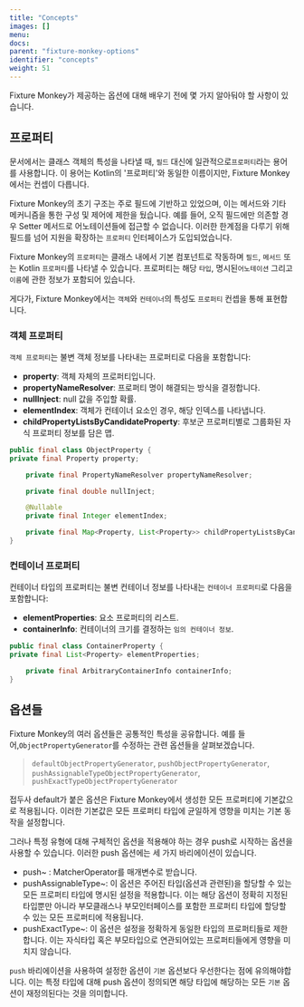 ```yaml
---
title: "Concepts"
images: []
menu:
docs:
parent: "fixture-monkey-options"
identifier: "concepts"
weight: 51
---
```


Fixture Monkey가 제공하는 옵션에 대해 배우기 전에 몇 가지 알아둬야 할 사항이 있습니다.

## 프로퍼티

문서에서는 클래스 객체의 특성을 나타낼 때, `필드` 대신에 일관적으로`프로퍼티`라는 용어를  사용합니다.
이 용어는 Kotlin의 '프로퍼티'와 동일한 이름이지만, Fixture Monkey에서는 컨셉이 다릅니다.

Fixture Monkey의 초기 구조는 주로 필드에 기반하고 있었으며, 이는 메서드와 기타 메커니즘을 통한 구성 및 제어에 제한을 뒀습니다.
예를 들어, 오직 필드에만 의존할 경우 Setter 메서드로 어노테이션들에 접근할 수 없습니다.
이러한 한계점을 다루기 위해 필드를 넘어 지원을 확장하는 `프로퍼티` 인터페이스가 도입되었습니다.

Fixture Monkey의 `프로퍼티`는 클래스 내에서 기본 컴포넌트로 작동하며 `필드`, `메서드` 또는 Kotlin `프로퍼티`를 나타낼 수 있습니다.
프로퍼티는 해당 `타입`, 명시된`어노테이션` 그리고 `이름`에 관한 정보가 포함되어 있습니다.

게다가, Fixture Monkey에서는 `객체`와 `컨테이너`의 특성도 `프로퍼티` 컨셉을 통해 표현합니다.

### 객체 프로퍼티

`객체 프로퍼티`는 불변 객체 정보를 나타내는 프로퍼티로 다음을 포함합니다:

- **property**: 객체 자체의 프로퍼티입니다.
- **propertyNameResolver**: 프로퍼티 명이 해결되는 방식을 결정합니다.
- **nullInject**: null 값을 주입할 확률.
- **elementIndex**: 객체가 컨테이너 요소인 경우, 해당 인덱스를 나타냅니다.
- **childPropertyListsByCandidateProperty**: 후보군 프로퍼티별로 그룹화된 자식 프로퍼티 정보를 담은 맵.

```java
public final class ObjectProperty {
private final Property property;

    private final PropertyNameResolver propertyNameResolver;

    private final double nullInject;

    @Nullable
    private final Integer elementIndex;

    private final Map<Property, List<Property>> childPropertyListsByCandidateProperty;
}
```

### 컨테이너 프로퍼티

컨테이너 타입의 프로퍼티는 불변 컨테이너 정보를 나타내는 `컨테이너 프로퍼티`로 다음을 포함합니다:

- **elementProperties**: 요소 프로퍼티의 리스트.
- **containerInfo**: 컨테이너의 크기를 결정하는 `임의 컨테이너 정보`.

```java
public final class ContainerProperty {
private final List<Property> elementProperties;

    private final ArbitraryContainerInfo containerInfo;
}
```

## 옵션들

Fixture Monkey의 여러 옵션들은 공통적인 특성을 공유합니다.
예를 들어,`ObjectPropertyGenerator`를 수정하는 관련 옵션들을 살펴보겠습니다.

> `defaultObjectPropertyGenerator`, `pushObjectPropertyGenerator`, `pushAssignableTypeObjectPropertyGenerator`, `pushExactTypeObjectPropertyGenerator`

접두사 default가 붙은 옵션은 Fixture Monkey에서 생성한 모든 프로퍼티에 기본값으로 적용됩니다.
이러한 기본값은 모든 프로퍼티 타입에 균일하게 영향을 미치는 기본 동작을 설정합니다.

그러나 특정 유형에 대해 구체적인 옵션을 적용해야 하는 경우 push로 시작하는 옵션을 사용할 수 있습니다.
이러한 push 옵션에는 세 가지 바리에이션이 있습니다.

- push~ : MatcherOperator를 매개변수로 받습니다.
- pushAssignableType~: 이 옵션은 주어진 타입(옵션과 관련된)을 할당할 수 있는 모든 프로퍼티 타입에 명시된 설정을 적용합니다.
  이는 해당 옵션이 정확히 지정된 타입뿐만 아니라 부모클래스나 부모인터페이스를 포함한 프로퍼티 타입에 할당할 수 있는 모든 프로퍼티에 적용됩니다.
- pushExactType~: 이 옵션은 설정을 정확하게 동일한 타입의 프로퍼티들로 제한합니다.
  이는 자식타입 혹은 부모타입으로 연관되어있는 프로퍼티들에게 영향을 미치지 않습니다.

`push` 바리에이션을 사용하여 설정한 옵션이 `기본` 옵션보다 우선한다는 점에 유의해야합니다.
이는 특정 타입에 대해 push 옵션이 정의되면 해당 타입에 해당하는 모든 `기본` 옵션이 재정의된다는 것을 의미합니다.
